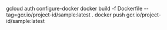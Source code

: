 gcloud auth configure-docker
docker build -f Dockerfile --tag=gcr.io/project-id/sample:latest .
docker push gcr.io/project-id/sample:latest
